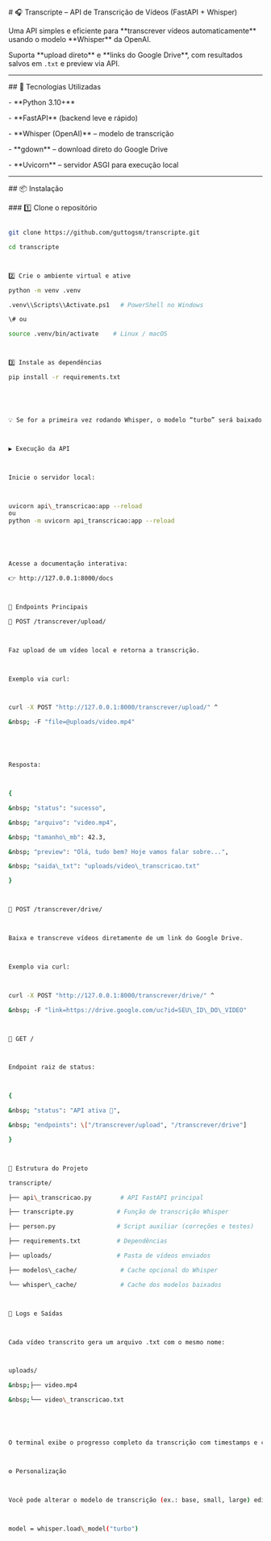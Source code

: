 \# 🎧 Transcripte – API de Transcrição de Vídeos (FastAPI + Whisper)



Uma API simples e eficiente para \*\*transcrever vídeos automaticamente\*\* usando o modelo \*\*Whisper\*\* da OpenAI.  

Suporta \*\*upload direto\*\* e \*\*links do Google Drive\*\*, com resultados salvos em `.txt` e preview via API.



---



\## 🚀 Tecnologias Utilizadas



\- \*\*Python 3.10+\*\*

\- \*\*FastAPI\*\* (backend leve e rápido)

\- \*\*Whisper (OpenAI)\*\* – modelo de transcrição

\- \*\*gdown\*\* – download direto do Google Drive

\- \*\*Uvicorn\*\* – servidor ASGI para execução local



---



\## 📦 Instalação



\### 1️⃣ Clone o repositório

```bash

git clone https://github.com/guttogsm/transcripte.git

cd transcripte



2️⃣ Crie o ambiente virtual e ative

python -m venv .venv

.venv\\Scripts\\Activate.ps1   # PowerShell no Windows

\# ou

source .venv/bin/activate    # Linux / macOS



3️⃣ Instale as dependências

pip install -r requirements.txt





💡 Se for a primeira vez rodando Whisper, o modelo “turbo” será baixado automaticamente (~1.4 GB).



▶️ Execução da API



Inicie o servidor local:



uvicorn api\_transcricao:app --reload
ou
python -m uvicorn api_transcricao:app --reload





Acesse a documentação interativa:

👉 http://127.0.0.1:8000/docs



🧩 Endpoints Principais

🔹 POST /transcrever/upload/



Faz upload de um vídeo local e retorna a transcrição.



Exemplo via curl:



curl -X POST "http://127.0.0.1:8000/transcrever/upload/" ^

&nbsp; -F "file=@uploads/video.mp4"





Resposta:



{

&nbsp; "status": "sucesso",

&nbsp; "arquivo": "video.mp4",

&nbsp; "tamanho\_mb": 42.3,

&nbsp; "preview": "Olá, tudo bem? Hoje vamos falar sobre...",

&nbsp; "saida\_txt": "uploads/video\_transcricao.txt"

}



🔹 POST /transcrever/drive/



Baixa e transcreve vídeos diretamente de um link do Google Drive.



Exemplo via curl:



curl -X POST "http://127.0.0.1:8000/transcrever/drive/" ^

&nbsp; -F "link=https://drive.google.com/uc?id=SEU\_ID\_DO\_VIDEO"



🔹 GET /



Endpoint raiz de status:



{

&nbsp; "status": "API ativa 🚀",

&nbsp; "endpoints": \["/transcrever/upload", "/transcrever/drive"]

}



📂 Estrutura do Projeto

transcripte/

├── api\_transcricao.py        # API FastAPI principal

├── transcripte.py            # Função de transcrição Whisper

├── person.py                 # Script auxiliar (correções e testes)

├── requirements.txt          # Dependências

├── uploads/                  # Pasta de vídeos enviados

├── modelos\_cache/            # Cache opcional do Whisper

└── whisper\_cache/            # Cache dos modelos baixados



🧾 Logs e Saídas



Cada vídeo transcrito gera um arquivo .txt com o mesmo nome:



uploads/

&nbsp;├── video.mp4

&nbsp;└── video\_transcricao.txt





O terminal exibe o progresso completo da transcrição com timestamps e correções automáticas.



⚙️ Personalização



Você pode alterar o modelo de transcrição (ex.: base, small, large) editando esta linha no arquivo transcripte.py:



model = whisper.load\_model("turbo")



